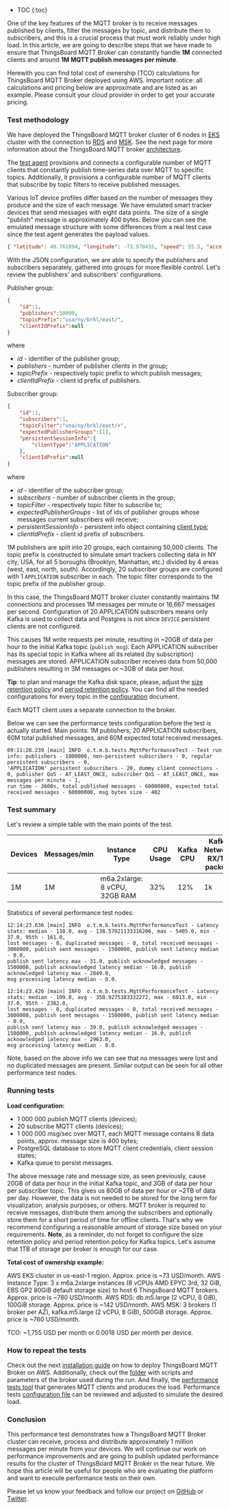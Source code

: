 
* TOC
{:toc}

One of the key features of the MQTT broker is to receive messages published by clients, 
filter the messages by topic, and distribute them to subscribers, and this is a crucial process that must work reliably under high load. 
In this article, we are going to describe steps that we have made to ensure that ThingsBoard MQTT Broker can constantly handle **1M** connected clients 
and around **1M MQTT publish messages per minute**.

Herewith you can find total cost of ownership (TCO) calculations for ThingsBoard MQTT Broker deployed using AWS.
Important notice: all calculations and pricing below are approximate and are listed as an example. 
Please consult your cloud provider in order to get your accurate pricing.

### Test methodology

We have deployed the ThingsBoard MQTT broker cluster of 6 nodes in [EKS](https://aws.amazon.com/eks/) cluster with the connection to [RDS](https://aws.amazon.com/rds/) 
and [MSK](https://aws.amazon.com/msk/). See the next page for more information about the ThingsBoard MQTT broker [architecture](/docs/mqtt-broker/architecture/).

The [test agent](#how-to-repeat-the-tests) provisions and connects a configurable number of MQTT clients that constantly publish time-series data over MQTT to specific topics.
Additionally, it provisions a configurable number of MQTT clients that subscribe by topic filters to receive published messages.

Various IoT device profiles differ based on the number of messages they produce and the size of each message.
We have emulated smart tracker devices that send messages with eight data points. The size of a single "publish" message is approximately 400 bytes.
Below you can see the emulated message structure with some differences from a real test case since the test agent generates the payload values.
```json
{ "latitude": 40.761894, "longitude": -73.970455, "speed": 55.5, "acceleration": 3.5, "fuel": 92, "batteryLevel": 81, "location": "451-477 Park Ave, New York, NY 10022, USA", "ts": 1671549126 }
```

With the JSON configuration, we are able to specify the publishers and subscribers separately, gathered into groups for more flexible control.
Let's review the publishers' and subscribers' configurations.

Publisher group:
```json
{
    "id":1,
    "publishers":50000,
    "topicPrefix":"usa/ny/brkl/east/",
    "clientIdPrefix":null
}
```
where 
* _id_ - identifier of the publisher group;
* _publishers_ - number of publisher clients in the group;
* _topicPrefix_ - respectively topic prefix to which publish messages;
* _clientIdPrefix_ - client id prefix of publishers.

Subscriber group:
```json
{
    "id":1,
    "subscribers":1,
    "topicFilter":"usa/ny/brkl/east/+",
    "expectedPublisherGroups":[1],
    "persistentSessionInfo":{
        "clientType":"APPLICATION"
    },
    "clientIdPrefix":null
}
```
where
* _id_ - identifier of the subscriber group;
* _subscribers_ - number of subscriber clients in the group;
* _topicFilter_ - respectively topic filter to subscribe to;
* _expectedPublisherGroups_ - list of ids of publisher groups whose messages current subscribers will receive;
* _persistentSessionInfo_ - persistent info object containing [client type](/docs/mqtt-broker/user-guide/mqtt-client-type/);
* _clientIdPrefix_ - client id prefix of subscribers.

1M publishers are split into 20 groups, each containing 50,000 clients. The topic prefix is constructed to simulate smart trackers collecting data in NY city, USA, for all 
5 boroughs (Brooklyn, Manhattan, etc.) divided by 4 areas (west, east, north, south).
Accordingly, 20 subscriber groups are configured with 1 `APPLICATION` subscriber in each. The topic filter corresponds to the topic prefix of the publisher group.

In this case, the ThingsBoard MQTT broker cluster constantly maintains 1M connections and processes 1M messages per minute or 16,667 messages per second.
Configuration of 20 APPLICATION subscribers means only Kafka is used to collect data and Postgres is not since `DEVICE` persistent clients 
are not configured.

This causes 1M write requests per minute, resulting in ~20GB of data per hour to the initial Kafka topic (`publish_msg`). 
Each APPLICATION subscriber has its special topic in Kafka where all its related (by subscription) messages are stored. 
APPLICATION subscriber receives data from 50,000 publishers resulting in 3M messages or ~3GB of data per hour.

**Tip**: to plan and manage the Kafka disk space, please, adjust the [size retention policy](https://kafka.apache.org/documentation/#brokerconfigs_log.retention.bytes) 
and [period retention policy](https://www.baeldung.com/kafka-message-retention). You can find all the needed configurations for every topic in the 
[configuration](/docs/mqtt-broker/install/config/) document.

Each MQTT client uses a separate connection to the broker.

Below we can see the performance tests configuration before the test is actually started. Main points: 1M publishers, 20 APPLICATION subscribers, 
60M total published messages, and 60M expected total received messages.

```text
09:11:28.239 [main] INFO  o.t.m.b.tests.MqttPerformanceTest - Test run info: publishers - 1000000, non-persistent subscribers - 0, regular persistent subscribers - 0, 
'APPLICATION' persistent subscribers - 20, dummy client connections - 0, publisher QoS - AT_LEAST_ONCE, subscriber QoS - AT_LEAST_ONCE, max messages per minute - 1, 
run time - 3600s, total published messages - 60000000, expected total received messages - 60000000, msg bytes size - 402
```

### Test summary

Let's review a simple table with the main points of the test.

| Devices | Messages/min | Instance Type                 | CPU Usage | Kafka CPU | Kafka  Network RX/TX packets | PostgreSQL  CPU | PostgreSQL  Write IOPS |
|---------|--------------|-------------------------------|-----------|-----------|------------------------------|-----------------|------------------------|
| 1M      | 1M           | m6a.2xlarge: 8 vCPU, 32GB RAM | 32%       | 12%       | 1k                           | 3%              | 5                      |

[comment]: <> ( To format table as markdown, please use the online table generator https://www.tablesgenerator.com/markdown_tables )

Statistics of several performance test nodes:

```text
12:14:23.636 [main] INFO  o.t.m.b.tests.MqttPerformanceTest - Latency stats: median - 110.0, avg - 138.57021133316206, max - 5405.0, min - 37.0, 95th - 161.0, 
lost messages - 0, duplicated messages - 0, total received messages - 3000000, publish sent messages - 1500000, publish sent latency median - 0.0, 
publish sent latency max - 31.0, publish acknowledged messages - 1500000, publish acknowledged latency median - 16.0, publish acknowledged latency max - 2849.0, 
msg processing latency median - 0.0.
```

```text
12:14:23.426 [main] INFO  o.t.m.b.tests.MqttPerformanceTest - Latency stats: median - 109.0, avg - 350.9275383332272, max - 6013.0, min - 37.0, 95th - 2382.0, 
lost messages - 0, duplicated messages - 0, total received messages - 3000000, publish sent messages - 1500000, publish sent latency median - 0.0, 
publish sent latency max - 39.0, publish acknowledged messages - 1500000, publish acknowledged latency median - 16.0, publish acknowledged latency max - 2963.0, 
msg processing latency median - 0.0.
```

Note, based on the above info we can see that no messages were lost and no duplicated messages are present. 
Similar output can be seen for all other performance test nodes.

### Running tests

**Load configuration:**

* 1 000 000 publish MQTT clients (devices);
* 20 subscribe MQTT clients (devices);
* 1 000 000 msg/sec over MQTT, each MQTT message contains 8 data points, approx. message size is 400 bytes;
* PostgreSQL database to store MQTT client credentials, client session states;
* Kafka queue to persist messages.

The above message rate and message size, as seen previously, cause 20GB of data per hour in the initial Kafka topic, and 3GB of data per hour per subscriber topic.
This gives us 80GB of data per hour or ~2TB of data per day. 
However, the data is not needed to be stored for the long term for visualization, analysis purposes, or others. MQTT broker is required to receive messages, distribute them 
among the subscribers and optionally store them for a short period of time for offline clients. That's why we recommend configuring a reasonable amount of storage size 
based on your requirements. **Note**, as a reminder, do not forget to configure the size retention policy and period retention policy for Kafka topics.
Let's assume that 1TB of storage per broker is enough for our case.

**Total cost of ownership example:**

AWS EKS cluster in us-east-1 region. Approx. price is ~73 USD/month.
AWS Instance Type: 3 x m6a.2xlarge instances (8 vCPUs AMD EPYC 3rd, 32 GiB, EBS GP2 80GiB default storage size) to host 6 ThingsBoard MQTT brokers. Approx. price is ~780 USD/month.
AWS RDS: db.m5.large (2 vCPU, 8 GiB), 100GiB storage. Approx. price is ~142 USD/month.
AWS MSK: 3 brokers (1 broker per AZ), kafka.m5.large (2 vCPU, 8 GiB), 500GiB storage. Approx. price is ~760 USD/month.

TCO: ~1,755 USD per month or 0.0018 USD per month per device.

### How to repeat the tests

Check out the next [installation guide](/docs/mqtt-broker/install/cluster/aws-cluster-setup/) on how to deploy ThingsBoard MQTT Broker on AWS.
Additionally, check out the [folder](https://github.com/thingsboard/thingsboard-mqtt-broker/tree/perf-tests/k8s/aws) with scripts and parameters of the broker used during the run.
And finally, the [performance tests tool](https://github.com/thingsboard/tb-mqtt-perf-tests) that generates MQTT clients and produces the load.
Performance tests [configuration file](https://github.com/thingsboard/tb-mqtt-perf-tests/blob/master/k8s/mqtt-broker-test-run-config.yml#L59) can be reviewed and adjusted 
to simulate the desired load.

### Conclusion

This performance test demonstrates how a ThingsBoard MQTT Broker cluster can receive, process and distribute approximately 1 million messages per minute from your devices. 
We will continue our work on performance improvements and are going to publish updated performance results for the cluster of ThingsBoard MQTT Broker in the near future. 
We hope this article will be useful for people who are evaluating the platform and want to execute performance tests on their own.

Please let us know your feedback and follow our project on [GitHub](https://github.com/thingsboard/thingsboard-mqtt-broker) or [Twitter](https://twitter.com/thingsboard).